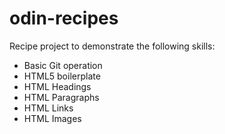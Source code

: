 # odin-recipes

Recipe project to demonstrate the following skills:

- Basic Git operation
- HTML5 boilerplate
- HTML Headings
- HTML Paragraphs
- HTML Links
- HTML Images
